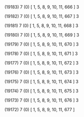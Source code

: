 (19183) 7 (0) [ 1, 5, 8, 9, 10, 11, 666 ] 3 


(19182) 7 (0) [ 1, 5, 8, 9, 10, 11, 667 ] 3 


(19181) 7 (0) [ 1, 5, 8, 9, 10, 11, 668 ] 3 


(19180) 7 (0) [ 1, 5, 8, 9, 10, 11, 669 ] 3 


(19179) 7 (0) [ 1, 5, 8, 9, 10, 11, 670 ] 3 


(19178) 7 (0) [ 1, 5, 8, 9, 10, 11, 671 ] 3 


(19177) 7 (0) [ 1, 5, 8, 9, 10, 11, 672 ] 3 


(19176) 7 (0) [ 1, 5, 8, 9, 10, 11, 673 ] 3 


(19175) 7 (0) [ 1, 5, 8, 9, 10, 11, 674 ] 3 


(19174) 7 (0) [ 1, 5, 8, 9, 10, 11, 675 ] 3 


(19173) 7 (0) [ 1, 5, 8, 9, 10, 11, 676 ] 3 


(19172) 7 (0) [ 1, 5, 8, 9, 10, 11, 677 ]  

